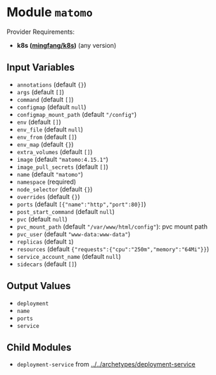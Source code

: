 
# Module `matomo`

Provider Requirements:
* **k8s ([mingfang/k8s](https://registry.terraform.io/providers/mingfang/k8s/latest))** (any version)

## Input Variables
* `annotations` (default `{}`)
* `args` (default `[]`)
* `command` (default `[]`)
* `configmap` (default `null`)
* `configmap_mount_path` (default `"/config"`)
* `env` (default `[]`)
* `env_file` (default `null`)
* `env_from` (default `[]`)
* `env_map` (default `{}`)
* `extra_volumes` (default `[]`)
* `image` (default `"matomo:4.15.1"`)
* `image_pull_secrets` (default `[]`)
* `name` (default `"matomo"`)
* `namespace` (required)
* `node_selector` (default `{}`)
* `overrides` (default `{}`)
* `ports` (default `[{"name":"http","port":80}]`)
* `post_start_command` (default `null`)
* `pvc` (default `null`)
* `pvc_mount_path` (default `"/var/www/html/config"`): pvc mount path
* `pvc_user` (default `"www-data:www-data"`)
* `replicas` (default `1`)
* `resources` (default `{"requests":{"cpu":"250m","memory":"64Mi"}}`)
* `service_account_name` (default `null`)
* `sidecars` (default `[]`)

## Output Values
* `deployment`
* `name`
* `ports`
* `service`

## Child Modules
* `deployment-service` from [../../archetypes/deployment-service](../../archetypes/deployment-service)

